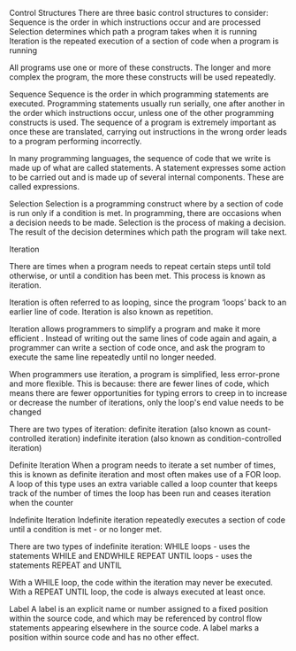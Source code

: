 Control Structures
There are three basic control structures to consider:
  Sequence is the order in which instructions occur and are processed
  Selection determines which path a program takes when it is running
  Iteration is the repeated execution of a section of code when a program is running

All programs use one or more of these constructs. The longer and more complex the program, the more these constructs will be used repeatedly.







Sequence
Sequence is the order in which programming statements are executed. Programming statements usually run serially, one after another in the order which instructions occur, unless one of the other programming constructs is used. The sequence of a program is extremely important as once these are translated, carrying out instructions in the wrong order leads to a program performing incorrectly.

In many programming languages, the sequence of code that we write is made up of what are called statements. A statement expresses some action to be carried out and is made up of several internal components. These are called expressions.



Selection
Selection is a programming construct where by a section of code is run only if a condition is met. In programming, there are occasions when a decision needs to be made. Selection is the process of making a decision. The result of the decision determines which path the program will take next.



Iteration

There are times when a program needs to repeat certain steps until told otherwise, or until a condition has been met. This process is known as iteration.

Iteration is often referred to as looping, since the program ‘loops’ back to an earlier line of code. Iteration is also known as repetition.

Iteration allows programmers to simplify a program and make it more efficient . Instead of writing out the same lines of code again and again, a programmer can write a section of code once, and ask the program to execute the same line repeatedly until no longer needed.

When programmers use iteration, a program is simplified, less error-prone and more flexible. This is because:
  there are fewer lines of code, which means there are fewer opportunities for typing errors to creep in
  to increase or decrease the number of iterations, only the loop's end value needs to be changed

There are two types of iteration:
  definite iteration (also known as count-controlled iteration)
  indefinite iteration (also known as condition-controlled iteration)


Definite Iteration
When a program needs to iterate a set number of times, this is known as definite iteration and most often makes use of a FOR loop. A loop of this type uses an extra variable called a loop counter that keeps track of the number of times the loop has been run and ceases iteration when the counter


Indefinite Iteration
Indefinite iteration repeatedly executes a section of code until a condition is met - or no longer met.

There are two types of indefinite iteration:
    WHILE loops - uses the statements WHILE and ENDWHILE
    REPEAT UNTIL loops - uses the statements REPEAT and UNTIL

With a WHILE loop, the code within the iteration may never be executed.
With a REPEAT UNTIL loop, the code is always executed at least once.





Label
A label is an explicit name or number assigned to a fixed position within the source code, and which may be referenced by control flow statements appearing elsewhere in the source code. A label marks a position within source code and has no other effect.
